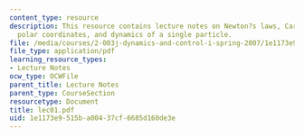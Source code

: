 ```yaml
---
content_type: resource
description: This resource contains lecture notes on Newton?s laws, Cartesian and
  polar coordinates, and dynamics of a single particle.
file: /media/courses/2-003j-dynamics-and-control-i-spring-2007/1e1173e9515ba00437cf6685d160de3e_lec01.pdf
file_type: application/pdf
learning_resource_types:
- Lecture Notes
ocw_type: OCWFile
parent_title: Lecture Notes
parent_type: CourseSection
resourcetype: Document
title: lec01.pdf
uid: 1e1173e9-515b-a004-37cf-6685d160de3e
---
```

